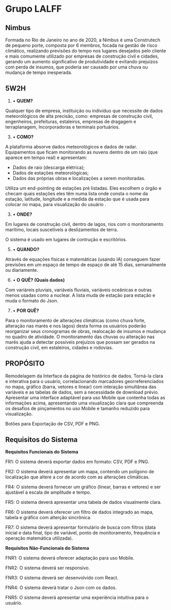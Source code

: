 # Grupo LALFF

**Nimbus**
---
Formada no Rio de Janeiro no ano de 2020, a Nimbus é uma Construtech de pequeno porte, composta por 6 membros, focada na gestão de risco climático, realizando previsões do tempo nos lugares desejados pelo cliente e mais comumente utilizado por empresas de construção civil e cidades, gerando um aumento significativo de produtividade e evitando prejuízos com perda de insumos, que poderia ser causado por uma chuva ou mudança de tempo inesperada. 


**5W2H**
---

1. •	**QUEM?**

Qualquer tipo de empresa, instituição ou indivíduo que necessite de dados meteorológicos de alta precisão, como: empresas de construção civil, engenheiros, prefeituras, estaleiros, empresas de dragagem e terraplanagem, Incorporadoras e terminais portuários.
  
3. •	**COMO?**

A plataforma absorve dados meteorológicos e dados de radar. Equipamentos que ficam monitorando as nuvens dentro de um raio (que aparece em tempo real) e apresentam:
- Dados de raio (descarga elétrica);
- Dados de estações meteorológicas;
- Dados das próprias obras e localizações a serem monitoradas. 
 
 Utiliza um end-pointing de estações pré listadas. Eles escolhem o órgão e checam quais estações eles têm numa lista onde consta o nome da estação, latitude, longitude e a medida da estação que é usada para colocar no mapa, para visualização do usuário .
  
3. •	**ONDE?**

Em lugares de construção civil, dentro de lagos, rios com o monitoramento marítimo, locais suscetíveis a deslizamentos de terra.

O sistema é usado em lugares de contrução e escritórios.

5. •	**QUANDO?** 

Através de equações físicas e matemáticas (usando IA) conseguem fazer previsões em um espaço de tempo de espaço de até 15 dias, semanalmente ou diariamente.

6. •	**O QUÊ? (Quais dados)**

Com variáreis pluviais, variáveis fluviais, variáveis oceânicas e outras menos usadas como a nuclear. A lista muda de estação para estação e muda o formato do Json.

7. •	**POR QUÊ?** 

Para o monitoramento de alterações climáticas (como chuva forte, alteração nas marés e nos lagos) desta forma os usuários poderão reorganizar seus cronogramas de obras, realocação de insumos e mudança no quadro de atividade. O monitoramento das chuvas ou alteração nas marés ajuda a detectar possíveis prejuízos que possam ser gerados na construção civil, em estaleiros, cidades e rodovias.

**PROPÓSITO**
---

  Remodelagem da Interface da página de histórico de dados. Torná-la clara e interativa para o usuário, correlacionando marcadores georreferenciados no mapa, gráfico (barra, vetores e linear) com interação simultânea das variáveis e as tabelas de dados, sem a necessidade de download prévio.
  Apresentar uma interface adaptável para uso Mobile que contenha todas as informações acima, apresentando uma visualização clara que compreenda os desafios de pinçamentos no uso Mobile e tamanho reduzido para visualização.

Botões para Exportação de CSV, PDF e PNG.

**Requisitos do Sistema**
---

**Requisitos Funcionais do Sistema**

FR1: O sistema deverá exportar dados em formato: CSV, PDF e PNG.

FR2: O sistema deverá apresentar um mapa, contendo um polígono de localização que altere a cor de acordo com as alterações climáticas.

FR4: O sistema deverá fornecer um gráfico (linear, barras e vetores) e ser ajustável a escala de amplitude e tempo.

FR5: O sistema deverá apresentar uma tabela de dados visualmente clara.

FR6: O sistema deverá oferecer um filtro de dados integrado ao mapa, tabela e gráfico com alterção sincrônica.

FR7: O sistema deverá apresentar formulário de busca com filtros (data inicial e data final, tipo de variável, ponto de monitoramento, frequência e operação matemática utilizada).

**Requisitos Não-Funcionais do Sistema**

FNR1: O sistema deverá oferecer adaptação para uso Mobile.

FNR2: O sistema deverá ser responsivo.

FNR3: O sistema deverá ser desenvolvido com React.

FNR4: O sistema deverá tratar o Json com os dados.

FNR5: O sistema deverá apresentar uma experiência intuitiva para o usuário.

  



